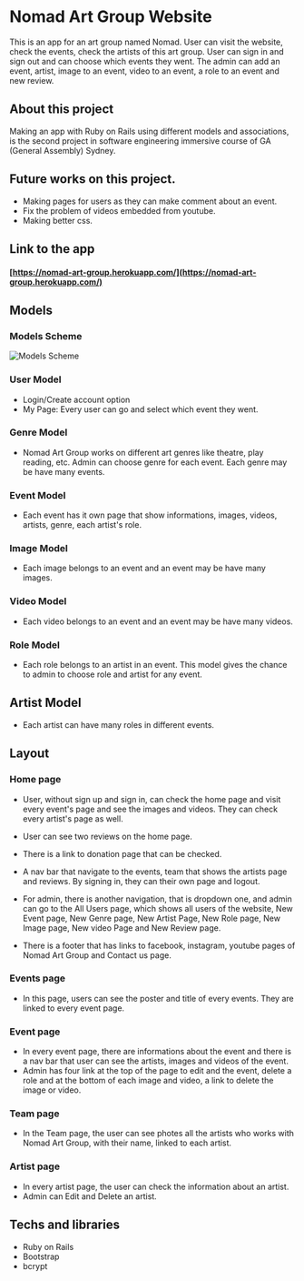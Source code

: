 # Nomad Art Group Website

This is an app for an art group named Nomad. User can visit the website, check the events,
check the artists of this art group. User can sign in and sign out and can choose which
events they went. The admin can add an event, artist, image to an event, video to
an event, a role to an event and new review.

## About this project
Making an app with Ruby on Rails using different models and associations, is the second project
in software engineering immersive course of GA (General Assembly) Sydney.

## Future works on this project.
* Making pages for users as they can make comment about an event.
* Fix the problem of videos embedded from youtube.
* Making better css.

## Link to the app

#### [https://nomad-art-group.herokuapp.com/](https://nomad-art-group.herokuapp.com/)

## Models

### Models Scheme
![Models Scheme](Models-Scheme.png)

### User Model
* Login/Create account option
* My Page: Every user can go and select which event they went.

### Genre Model
* Nomad Art Group works on different art genres like theatre, play reading, etc.
Admin can choose genre for each event. Each genre may be have many events.

### Event Model
* Each event has it own page that show informations, images, videos, artists, genre,
each artist's role.

### Image Model
* Each image belongs to an event and an event may be have many images.

### Video Model
* Each video belongs to an event and an event may be have many videos.

### Role Model
* Each role belongs to an artist in an event. This model gives the chance to admin
to choose role and artist for any event.

## Artist Model
* Each artist can have many roles in different events.

## Layout

### Home page
* User, without sign up and sign in, can check the home page and visit every
event's page and see the images and videos. They can check every artist's page as well.
* User can see two reviews on the home page.
* There is a link to donation page that can be checked.
* A nav bar that navigate to the events, team that shows the artists page and reviews.
By signing in, they can their own page and logout.
* For admin, there is another navigation, that is dropdown one, and admin can go to the
All Users page, which shows all users of the website, New Event page, New Genre page,
New Artist Page, New Role page, New Image page, New video Page and New Review page.

* There is a footer that has links to facebook, instagram, youtube pages of Nomad
Art Group and Contact us page.

### Events page
* In this page, users can see the poster and title of every events. They are linked to every
event page.

### Event page
* In every event page, there are informations about the event and there is a nav bar that user
can see the artists, images and videos of the event.
* Admin has four link at the top of the page to edit and the event, delete a role and at the
bottom of each image and video, a link to delete the image or video.

### Team page
* In the Team page, the user can see photes all the artists who works with Nomad Art Group, with
their name, linked to each artist.

### Artist page
* In every artist page, the user can check the information about an artist.
* Admin can Edit and Delete an artist.


## Techs and libraries
* Ruby on Rails
* Bootstrap
* bcrypt
